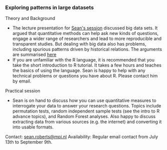 ### Exploring patterns in large datasets

Theory and Background
- The lecture presentation for [Sean's session](https://github.com/shh-dlce/qmss-2016/blob/master/talkSlides/QMSS_Roberts.pdf) discussed big data sets.  It argued that quantitative methods can help ask new kinds of questions, engage a wider range of researchers and lead to more reproducible and transparent studies. But dealing with big data also has problems, including spurious patterns driven by historical relations.  The arguments are summarised [here](http://www.annualreviews.org/doi/abs/10.1146/annurev-linguist-030514-124819)  
- If you are unfamiliar with the R language, it is recommended that you take the short introduction to R tutorial.  It takes a few hours and teaches the basics of using the language. Sean is happy to help with any technical problems or questions you have about R.  Please contact him by email.

Practical session
- Sean is on hand to discuss how you can use quantitative measures to interrogate your data to answer your research questions.  Topics include permutation tests, random independent sample tests (see the intro to R advance topics), and Random Forest analyses.  Also happy to discuss extracting data from various sources (e.g. the internet) and converting it into usable formats.

Contact: sean.roberts@mpi.nl
Availability: Regular email contact from July 13th to September 9th.
